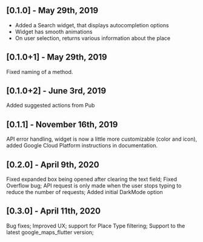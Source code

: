 ## [0.1.0] - May 29th, 2019

* Added a Search widget, that displays autocompletion options
* Widget has smooth animations
* On user selection, returns various information about the place

## [0.1.0+1] - May 29th, 2019

Fixed naming of a method.

## [0.1.0+2] - June 3rd, 2019

Added suggested actions from Pub

## [0.1.1] - November 16th, 2019

API error handling, widget is now a little more customizable (color and icon), added Google Cloud Platform instructions in documentation.

## [0.2.0] - April 9th, 2020

Fixed expanded box being opened after clearing the text field; Fixed Overflow bug; API request is only made when the user stops typing to reduce the number of requests; Added initial DarkMode option

## [0.3.0] - April 11th, 2020

Bug fixes; Improved UX; support for Place Type filtering; Support to the latest google_maps_flutter version;